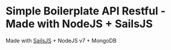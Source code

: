# Simple Boilerplate API Restful - Made with NodeJS + SailsJS

Made with [SailsJS](http://sailsjs.org) + NodeJS v7 + MongoDB
